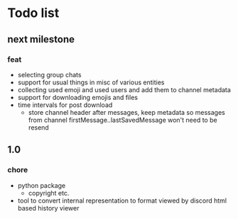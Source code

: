 # Todo list

## next milestone

### feat

- selecting group chats
- support for usual things in misc of various entities
- collecting used emoji and used users and add them to channel metadata
- support for downloading emojis and files
- time intervals for post download
  - store channel header after messages, keep metadata so messages from channel firstMessage..lastSavedMessage won't need to be resend

## 1.0

### chore

- python package
  - copyright etc.
- tool to convert internal representation to format viewed by discord html based history viewer
